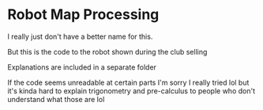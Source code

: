 # Robot Map Processing

I really just don't have a better name for this.

But this is the code to the robot shown during the club selling

Explanations are included in a separate folder

If the code seems unreadable at certain parts I'm sorry I really tried lol
but it's kinda hard to explain trigonometry and pre-calculus to people
who don't understand what those are lol
